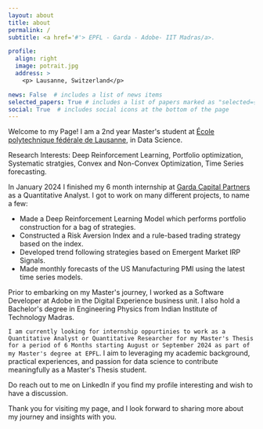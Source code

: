 ```yaml
---
layout: about
title: about
permalink: /
subtitle: <a href='#'> EPFL - Garda - Adobe- IIT Madras/a>.

profile:
  align: right
  image: potrait.jpg
  address: >
    <p> Lausanne, Switzerland</p>

news: False  # includes a list of news items
selected_papers: True # includes a list of papers marked as "selected={true}"
social: True  # includes social icons at the bottom of the page
---
```


Welcome to my Page! I am a 2nd year Master's student at [École polytechnique fédérale de Lausanne](https://www.epfl.ch/education/master/programs/data-science/), in Data Science. 

Research Interests: Deep Reinforcement Learning, Portfolio optimization, Systematic stratgies, Convex and Non-Convex Optimization, Time Series forecasting.

In January 2024 I finished my 6 month internship at [Garda Capital Partners](https://www.gardacp.com/) as a Quantitative Analyst. I got to work on many different projects, to name a few:
- Made a Deep Reinforcement Learning Model which performs portfolio construction for a bag of strategies.
- Constructed a Risk Aversion Index and a rule-based trading strategy based on the index.
- Developed trend following strategies based on Emergent Market IRP Signals.
- Made monthly forecasts of the US Manufacturing PMI using the latest time series models.

Prior to embarking on my Master's journey, I worked as a Software Developer at Adobe in the Digital Experience business unit. I also hold a Bachelor's degree in Engineering Physics from Indian Institute of Technology Madras.

`I am currently looking for internship oppurtinies to work as a Quantitative Analyst or Quantitative Researcher for my Master's Thesis for a period of 6 Months starting August or September 2024 as part of my Master's degree at EPFL`. I aim to leveraging my academic background, practical experiences, and passion for data science to contribute meaningfully as a Master's Thesis student.

Do reach out to me on LinkedIn if you find my profile interesting and wish to have a discussion.

Thank you for visiting my page, and I look forward to sharing more about my journey and insights with you.